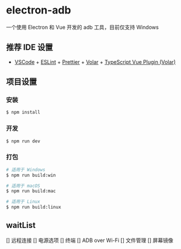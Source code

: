 # electron-adb

一个使用 Electron 和 Vue 开发的 adb 工具，目前仅支持 Windows

## 推荐 IDE 设置
- [VSCode](https://code.visualstudio.com/) + [ESLint](https://marketplace.visualstudio.com/items?itemName=dbaeumer.vscode-eslint) + [Prettier](https://marketplace.visualstudio.com/items?itemName=esbenp.prettier-vscode) + [Volar](https://marketplace.visualstudio.com/items?itemName=Vue.volar) + [TypeScript Vue Plugin (Volar)](https://marketplace.visualstudio.com/items?itemName=Vue.vscode-typescript-vue-plugin)

## 项目设置

### 安装

```bash
$ npm install
```

### 开发

```bash
$ npm run dev
```

### 打包

```bash
# 适用于 Windows
$ npm run build:win

# 适用于 macOS
$ npm run build:mac

# 适用于 Linux
$ npm run build:linux
```

## waitList

[] 远程连接
[] 电源选项
[] 终端
[] ADB over Wi-Fi
[] 文件管理
[] 屏幕镜像


